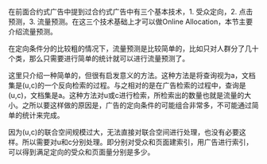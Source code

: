 在前面合约式广告中提到过合约式广告中有三个基本技术，1. 受众定向，2. 点击预测，3. 流量预测。在这三个技术基础上才可以做Online Allocation，本节主要介绍流量预测。

在定向条件分的比较粗的情况下，流量预测是比较简单的，比如只对人群分了几十个类，那么只需要进行简单的统计就可以进行流量预测了。

这里只介绍一种简单的，但很有启发意义的方法。这种方法是将查询视为a，文档集是\(u,c\)的一个反向检索的过程。与之相对的是在广告检索的过程中，查询是\(u,c\)，文档集是a。这种方法对u或c进行检索，所检索出的数量也就是流量的大小。之所以要这样做的原因是，广告的定向条件的可能组合非常多，不可能通过简单的统计来完成。

因为\(u,c\)的联合空间规模过大，无法直接对联合空间进行处理，也没有必要这样。所以需要对u和c分别处理。即分别对受众和页面建索引，用广告进行索引，可以得到满足定向的受众和页面量分别是多少。



